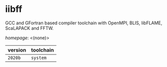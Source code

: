 # iibff

GCC and GFortran based compiler toolchain with OpenMPI, BLIS, libFLAME, ScaLAPACK and FFTW.

*homepage*: <(none)>

version | toolchain
--------|----------
``2020b`` | ``system``
